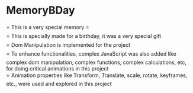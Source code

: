 # MemoryBDay
⭐️ This is a very special memory ⭐️
<br>
⭐️ This is specially made for a birthday, it was a very special gift <br>
⭐️ Dom Manipulation is implemented for the project <br>
⭐️ To enhance functionalities, complex JavaScript was also added like complex dom manipulation, complex functions, complex calculations, etc, for doing critical animations in this project <br>
⭐️ Animation properties like Transform, Translate, scale, rotate, keyframes, etc., were used and explored in this project
